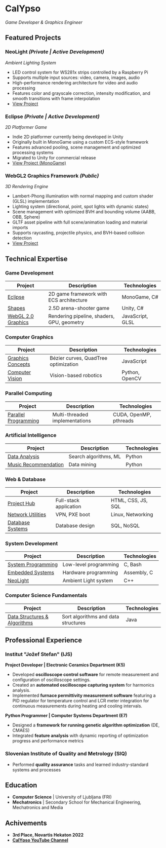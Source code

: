 # CalYpso
*Game Developer & Graphics Engineer*

## Featured Projects

### NeoLight *(Private | Active Development)*
*Ambient Lighting System*
- LED control system for WS281x strips controlled by a Raspberry Pi
- Supports multiple input sources: video, camera, images, audio
- High-performance rendering architecture for video and audio processing
- Features color and grayscale correction, intensity modification, and smooth transitions with frame interpolation
- [View Project](https://github.com/calypso821/NeoLight)

### Eclipse *(Private | Active Development)*
*2D Platformer Game*
- Indie 2D platformer currently being developed in Unity
- Originally built in MonoGame using a custom ECS-style framework
- Features advanced pooling, scene management and optimized processing systems
- Migrated to Unity for commercial release
- [View Project (MonoGame)](https://github.com/calypso821/eclipse-monogame)


### WebGL2 Graphics Framework *(Public)*
*3D Rendering Engine*
- Lambert-Phong illumination with normal mapping and custom shader (GLSL) implementation
- Lighting system (directional, point, spot lights with dynamic states)
- Scene management with optimized BVH and bounding volume (AABB, OBB, Sphere)
- GLTF asset pipeline with full scene/animation loading and material imports
- Supports raycasting, projectile physics, and BVH-based collision detection
- [View Project](https://github.com/calypso821/webgl2-graphics)

## Technical Expertise

### Game Development
| Project | Description | Technologies |
|---------|-------------|--------------|
| [Eclipse](https://github.com/calypso821/eclipse-monogame) | 2D game framework with ECS architecture | MonoGame, C# |
| [Shapes](https://github.com/calypso821/shapes-unity) | 2.5D arena-shooter game | Unity, C# |
| [WebGL 2.0 Graphics](https://github.com/calypso821/webgl2-graphics) | Rendering pipeline, shaders, GPU, geometry | JavaScript, GLSL |

### Computer Graphics
| Project | Description | Technologies |
|---------|-------------|--------------|
| [Graphics Concepts](https://github.com/calypso821/computer-graphics) | Bézier curves, QuadTree optimization | JavaScript |
| [Computer Vision](https://github.com/calypso821/computer-vision-robotics) | Vision-based robotics | Python, OpenCV |

### Parallel Computing
| Project | Description | Technologies |
|---------|-------------|--------------|
| [Parallel Programming](https://github.com/calypso821/parallel-computing) | Multi-threaded implementations | CUDA, OpenMP, pthreads |

### Artificial Intelligence
| Project | Description | Technologies |
|---------|-------------|--------------|
| [Data Analysis](https://github.com/calypso821/data-analysis) | Search algorithms, ML | Python |
| [Music Recommendation](https://github.com/calypso821/music-recommendation) | Data mining | Python |

### Web & Database
| Project | Description | Technologies |
|---------|-------------|--------------|
| [Project Hub](https://github.com/calypso821/project-hub) | Full-stack application | HTML, CSS, JS, SQL |
| [Network Utilities](https://github.com/calypso821/network) | VPN, PXE boot | Linux, Networking |
| [Database Systems](https://github.com/calypso821/data-bases) | Database design | SQL, NoSQL |

### System Development
| Project | Description | Technologies |
|---------|-------------|--------------|
| [System Programming](https://github.com/calypso821/system-dev) | Low-level programming | C, Bash |
| [Embedded Systems](https://github.com/calypso821/embedded-systems-assembly) | Hardware programming | Assembly, C |
| [NeoLight](https://github.com/calypso821/NeoLight) | Ambient Light system | C++ |

### Computer Science Fundamentals
| Project | Description | Technologies |
|---------|-------------|--------------|
| [Data Structures & Algorithms](https://github.com/calypso821/data-structures-algorithms) | Sort algorithms and data structures | Java |

## Professional Experience

### **Institut "Jožef Stefan" (IJS)**  
**Project Developer | Electronic Ceramics Department (K5)**  
- Developed **oscilloscope control software** for remote measurement and configuration of oscilloscope settings.  
- Created an **automated oscilloscope capturing system** for harmonics analysis.  
- Implemented **furnace permittivity measurement software** featuring a PID regulator for temperature control and LCR meter integration for continuous measurements during heating and cooling intervals.  

**Python Programmer | Computer Systems Department (E7)**
- Designed a **framework for running genetic algorithm optimization** (DE, CMAES)
- Integrated **feature analysis** with dynamic reporting of optimization progress and performance metrics

### Slovenian Institute of Quality and Metrology (SIQ)
- Performed **quality assurance** tasks and learned industry-standard systems and processes

## Education
- **Computer Science** | University of Ljubljana (FRI)
- **Mechatronics** | Secondary School for Mechanical Engineering, Mechatronics and Media

## Achivements
- **3rd Place, Novartis Hekaton 2022**
- **[CalYpso YouTube Channel](https://www.youtube.com/@calypso8211)**
